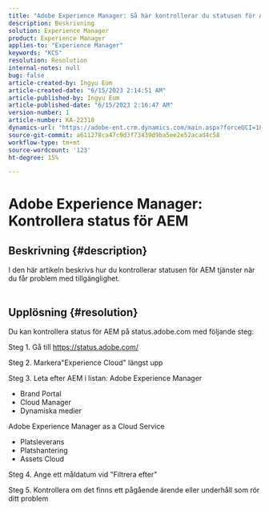 ```yaml
---
title: "Adobe Experience Manager: Så här kontrollerar du statusen för AEM-relaterade tjänster"
description: Beskrivning
solution: Experience Manager
product: Experience Manager
applies-to: "Experience Manager"
keywords: "KCS"
resolution: Resolution
internal-notes: null
bug: false
article-created-by: Ingyu Eum
article-created-date: "6/15/2023 2:14:51 AM"
article-published-by: Ingyu Eum
article-published-date: "6/15/2023 2:16:47 AM"
version-number: 1
article-number: KA-22310
dynamics-url: "https://adobe-ent.crm.dynamics.com/main.aspx?forceUCI=1&pagetype=entityrecord&etn=knowledgearticle&id=45b17664-220b-ee11-8f6e-6045bd006b25"
source-git-commit: a611278ca47c9d3f73439d9ba5ee2e52acad4c58
workflow-type: tm+mt
source-wordcount: '123'
ht-degree: 15%

---
```


# Adobe Experience Manager: Kontrollera status för AEM

## Beskrivning {#description}

I den här artikeln beskrivs hur du kontrollerar statusen för AEM tjänster när du får problem med tillgänglighet.
<br> 

## Upplösning {#resolution}


Du kan kontrollera status för AEM på status.adobe.com med följande steg:

Steg 1. Gå till https://status.adobe.com/

Steg 2. Markera&quot;Experience Cloud&quot; längst upp

Steg 3. Leta efter AEM i listan: Adobe Experience Manager
- Brand Portal    
- Cloud Manager    
- Dynamiska medier

Adobe Experience Manager as a Cloud Service
- Platsleverans
- Platshantering
- Assets Cloud

Steg 4. Ange ett måldatum vid &quot;Filtrera efter&quot;

Steg 5. Kontrollera om det finns ett pågående ärende eller underhåll som rör ditt problem
